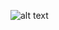 

![alt text]([http://url/to/img.png](https://raw.githubusercontent.com/alifele/Python/master/PyZy/pics/Icon.png))
